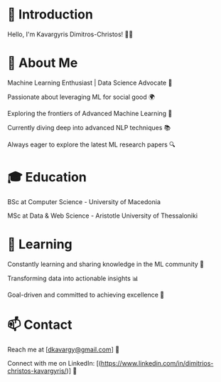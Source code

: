 # 👋  **Introduction**

Hello, I'm  Kavargyris Dimitros-Christos! 👨‍💻 

# **🚀 About Me**

Machine Learning Enthusiast | Data Science Advocate 🌟 

Passionate about leveraging ML for social good 🌍

Exploring the frontiers of Advanced Machine Learning 🌌

Currently diving deep into advanced NLP techniques 📚

Always eager to explore the latest ML research papers 🔍


# **🎓 Education**

BSc at Computer Science - University of Macedonia

MSc at Data & Web Science - Aristotle University of Thessaloniki


# **🌱 Learning**

Constantly learning and sharing knowledge in the ML community 📖

Transforming data into actionable insights 📊

Goal-driven and committed to achieving excellence 🎯

# 📫 **Contact**

Reach me at [dkavargy@gmail.com] 📧

Connect with me on LinkedIn: [(https://www.linkedin.com/in/dimitrios-christos-kavargyris/)] 🔗



<!-- 🚀 Machine Learning Enthusiast | Data Science Advocate
💡 Exploring the frontiers of Advanced Machine Learning
🎓 Constantly learning and sharing knowledge in the ML community
🔍 Seeking challenging problems to solve using ML algorithms
💻 Open-source contributor and GitHub enthusiast
🌍 Passionate about leveraging ML for social good
📚 Currently diving deep into advanced NLP techniques
🌱 Always eager to explore the latest ML research papers
📊 Transforming data into actionable insights
🎯 Goal-driven and committed to achieving excellence
✨ Let's collaborate and make an impact together!
📫 Reach me at [your_email@example.com]
🌐 Visit my portfolio: [your_portfolio_link]
📌 Based in [Your Location]
⭐️ Connect with me on LinkedIn: [your_LinkedIn_profile_link]
📝 Check out my latest ML projects and contributions below!
 -->
